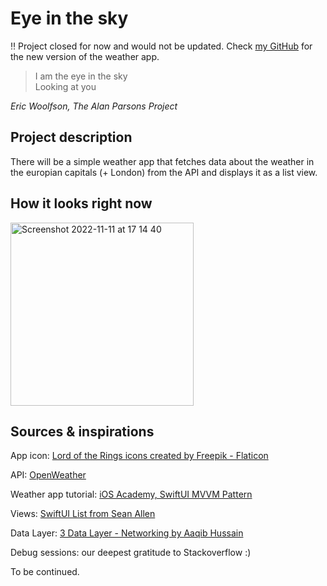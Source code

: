 # Eye in the sky


‼️ Project closed for now and would not be updated. Check [my GitHub](https://github.com/mouseorcleg) for the new version of the weather app.


> I am the eye in the sky  
> Looking at you  

*Eric Woolfson, The Alan Parsons Project*   

## Project description
There will be a simple weather app that fetches data about the weather in the europian capitals (+ London) from the API and displays it as a list view. 

## How it looks right now

<img width="293" alt="Screenshot 2022-11-11 at 17 14 40" src="https://user-images.githubusercontent.com/45575272/201394261-40f6bc33-ab2b-454b-9d8c-0bdd9ea9b27b.png">

## Sources & inspirations

App icon: [Lord of the Rings icons created by Freepik - Flaticon](https://www.flaticon.com/free-icons/lord-of-the-rings)

API: [OpenWeather](https://openweathermap.org/api)

Weather app tutorial: [iOS Academy, SwiftUI MVVM Pattern](https://www.youtube.com/watch?v=ak8x-p-q8tU)

Views: [SwiftUI List from Sean Allen](https://www.youtube.com/watch?v=k5rupivxnMA&t=11s)

Data Layer: [3 Data Layer - Networking by Aaqib Hussain](https://www.kodeco.com/books/real-world-ios-by-tutorials/v1.0/chapters/3-data-layer-networking)

Debug sessions: our deepest gratitude to Stackoverflow :)

To be continued.
